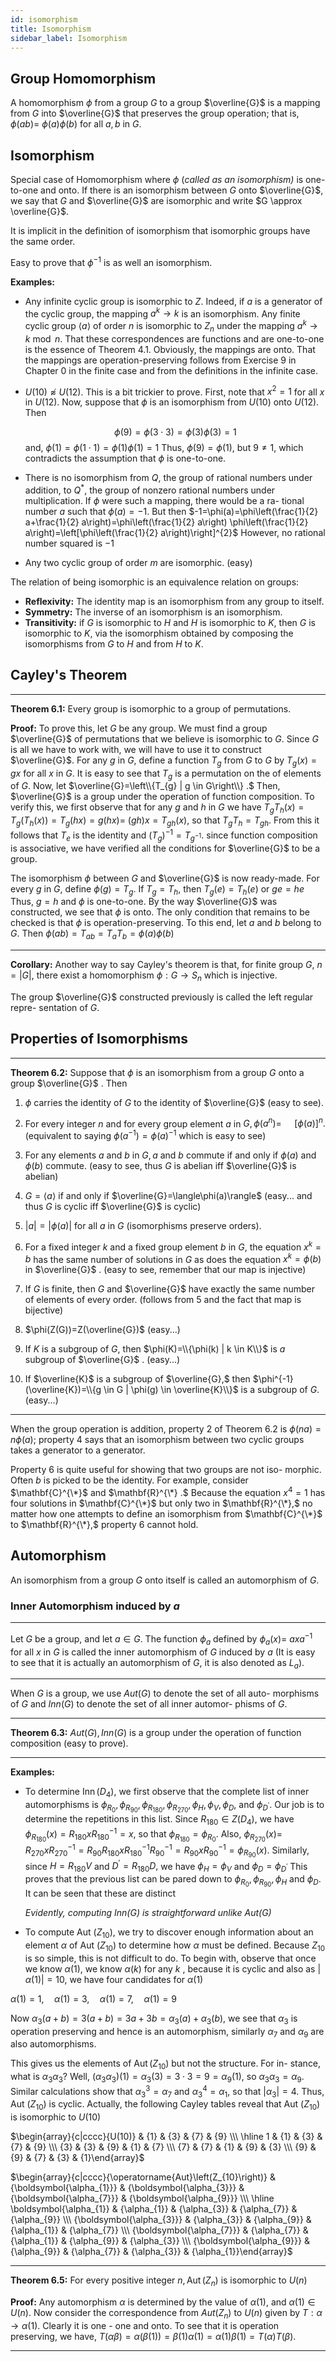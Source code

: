 ```yaml
---
id: isomorphism
title: Isomorphism
sidebar_label: Isomorphism 
---
```


## Group Homomorphism

A homomorphism $\phi$ from a group $G$ to a group $\overline{G}$ is a mapping
from $G$ into $\overline{G}$ that preserves the group operation; that is, $\phi(a b)=$ $\phi(a) \phi(b)$ for all $a, b$ in $G$.

## Isomorphism

Special case of Homomorphism where $\phi$ (*called as an isomorphism)* is one-to-one and onto. If there is an isomorphism between $G$ onto $\overline{G}$, we say that $G$ and $\overline{G}$ are isomorphic and write $G \approx \overline{G}$.

It is implicit in the definition of isomorphism that isomorphic
groups have the same order. 

Easy to prove that $\phi^{-1}$ is as well an isomorphism.

**Examples:**

* Any infinite cyclic group is isomorphic to $Z$. Indeed, if $a$ is a generator of the cyclic group, the mapping $a^{k} \rightarrow k$ is an
  isomorphism. Any finite cyclic group $\langle a\rangle$ of order $n$ is isomorphic to $Z_{n}$ under the mapping $a^{k} \rightarrow k \bmod n .$ That these correspondences are functions and are one-to-one is the essence of Theorem 4.1. Obviously,
  the mappings are onto. That the mappings are operation-preserving
  follows from Exercise 9 in Chapter 0 in the finite case and from the
  definitions in the infinite case.
* $U(10) \not \approx U(12) .$ This is a bit trickier to prove. First, note that $x^{2}=1$ for all $x$ in $U(12) .$ Now, suppose that $\phi$ is an isomorphism from $U(10)$ onto $U(12) .$ Then

  $$
  \phi(9)=\phi(3 \cdot 3)=\phi(3) \phi(3)=1
  $$
  and,
  $\phi(1)=\phi(1 \cdot 1)=\phi(1) \phi(1)=1$ Thus, $\phi(9)=\phi(1),$ but $9 \neq 1,$ which contradicts the assumption that $\phi$ is one-to-one.

* There is no isomorphism from $Q$, the group of rational numbers under addition, to $Q^{*},$ the group of nonzero rational numbers
  under multiplication. If $\phi$ were such a mapping, there would be a ra-
  tional number $a$ such that $\phi(a)=-1 .$ But then $-1=\phi(a)=\phi\left(\frac{1}{2} a+\frac{1}{2} a\right)=\phi\left(\frac{1}{2} a\right) \phi\left(\frac{1}{2} a\right)=\left[\phi\left(\frac{1}{2} a\right)\right]^{2}$ However, no rational number squared is $-1$
  
* Any two cyclic group of order $m$ are isomorphic. (easy)

The relation of being isomorphic is an equivalence relation on groups:

* **Reflexivity:** The identity map is an isomorphism from any group to itself.
* **Symmetry:** The inverse of an isomorphism is an isomorphism.
* **Transitivity:** if $G$ is isomorphic to $H$ and $H$ is isomorphic to $K$, then $G$ is isomorphic to $K$, via the isomorphism obtained by composing the isomorphisms from $G$ to $H$ and from $H$ to $K$.


## Cayley's Theorem

---

**Theorem 6.1:** Every group is isomorphic to a group of permutations.

**Proof:** To prove this, let $G$ be any group. We must find a group $\overline{G}$ of
permutations that we believe is isomorphic to $G$. Since $G$ is all we have
to work with, we will have to use it to construct $\overline{G}$. For any $g$ in $G$,
define a function $T_g$ from $G$ to $G$ by $T_g(x) = gx$ 
 for all $x$ in $G$. It is easy to see that $T_g$ is a permutation on the of elements of $G$. Now, let $\overline{G}=\left\\{T_{g} | g \in G\right\\} .$ Then, $\overline{G}$ is a group under
the operation of function composition. To verify this, we first observe
that for any $g$ and $h$ in $G$ we have $T_{g} T_{h}(x)=T_{g}\left(T_{h}(x)\right)=T_{g}(h x)=g(h x)=$ $(g h) x=T_{g h}(x),$ so that $T_{g} T_{h}=T_{g h} .$ From this it follows that $T_{e}$ is the
identity and $\left(T_{g}\right)^{-1}=T_{g^{-1}} .$ since function composition
is associative, we have verified all the conditions for $\overline{G}$ to be a group.

The isomorphism $\phi$ between $G$ and $\overline{G}$ is now ready-made. For every
$g$ in $G,$ define $\phi(g)=T_{g} .$ If $T_{g}=T_{h},$ then $T_{g}(e)=T_{h}(e)$ or $g e=h e$ Thus, $g=h$ and $\phi$ is one-to-one. By the way $\overline{G}$ was constructed, we
see that $\phi$ is onto. The only condition that remains to be checked is that
$\phi$ is operation-preserving. To this end, let $a$ and $b$ belong to $G .$ Then $\phi(a b)=T_{a b}=T_{a} T_{b}=\phi(a) \phi(b)$

---

**Corollary:** Another way to say Cayley's theorem is that, for finite group $G$, $n = |G|$, there exist a homomorphism $\phi: G \rightarrow S_n$ which is injective.

The group $\overline{G}$ constructed previously is called the left regular repre-
sentation of $G$.

## Properties of Isomorphisms

---

**Theorem 6.2:** Suppose that $\phi$ is an isomorphism from a group $G$ onto a group $\overline{G}$ .
Then

1. $\phi$ carries the identity of $G$ to the identity of $\overline{G}$ (easy to see).
2. For every integer $n$ and for every group element $a$ in $G, \phi\left(a^{n}\right)=$ $\quad[\phi(a)]^{n} .$ (equivalent to saying $\phi(a^{-1}) = \phi(a)^{-1}$ which is easy to see)
3. For any elements $a$ and $b$ in $G, a$ and $b$ commute if and only if $\phi(a)$ and $\phi(b)$ commute. (easy to see, thus $G$ is abelian iff $\overline{G}$ is abelian)
4. $G=\langle a\rangle$ if and only if $\overline{G}=\langle\phi(a)\rangle$ (easy... and thus $G$ is cyclic iff $\overline{G}$ is cyclic)
5. $|a|=|\phi(a)|$ for all $a$ in $G$ (isomorphisms preserve orders).
6. For a fixed integer $k$ and a fixed group element $b$ in $G,$ the
  equation $x^{k}=b$ has the same number of solutions in $G$ as does
  the equation $x^{k}=\phi(b)$ in $\overline{G}$ . (easy to see, remember that our map is injective)
7. If $G$ is finite, then $G$ and $\overline{G}$ have exactly the same number of
  elements of every order. (follows from 5 and the fact that map is bijective)

8. $\phi(Z(G))=Z(\overline{G})$ (easy...)
9. If $K$ is a subgroup of $G,$ then $\phi(K)=\\{\phi(k) | k \in K\\}$ is $a$
  subgroup of $\overline{G}$ . (easy...)
10. If $\overline{K}$ is a subgroup of $\overline{G},$ then $\phi^{-1}(\overline{K})=\\{g \in G | \phi(g) \in \overline{K}\\}$ is
  a subgroup of $G .$ (easy...)
---

When the group operation is addition, property 2 of Theorem 6.2 is
$\phi(n a)=n \phi(a) ;$ property 4 says that an isomorphism between two
cyclic groups takes a generator to a generator.

Property 6 is quite useful for showing that two groups are not iso-
morphic. Often $b$ is picked to be the identity. For example, consider $\mathbf{C}^{\*}$
and $\mathbf{R}^{\*} .$ Because the equation $x^{4}=1$ has four solutions in $\mathbf{C}^{\*}$ but only
two in $\mathbf{R}^{\*},$ no matter how one attempts to define an isomorphism from
$\mathbf{C}^{\*}$ to $\mathbf{R}^{\*},$ property 6 cannot hold.

## Automorphism

An isomorphism from a group $G$ onto itself is called an automorphism
of $G$.

### Inner Automorphism induced by $a$

---

Let $G$ be a group, and let $a \in G .$ The function $\phi_{a}$ defined by $\phi_{a}(x)=$
$a x a^{-1}$ for all $x$ in $G$ is called the inner automorphism of $G$ induced by $a$ (It is easy to see that it is actually an automorphism of $G$, it is also denoted as $L_a$).

---

When $G$ is a group, we use $Aut(G)$ to denote the set of all auto-
morphisms of $G$ and $Inn(G)$ to denote the set of all inner automor-
phisms of $G$. 

---

**Theorem 6.3:** $Aut(G), Inn(G)$ is a group under the operation of function composition (easy to prove).

---

**Examples:** 
- To determine $\operatorname{Inn}\left(D_{4}\right),$ we first observe that the complete list of inner
  automorphisms is $\phi_{R_{0}}, \phi_{R_{90}}, \phi_{R_{180}}, \phi_{R_{270}}, \phi_{H}, \phi_{V}, \phi_{D},$ and $\phi_{D^{\prime}} .$ Our job is
  to determine the repetitions in this list. Since $R_{180} \in Z\left(D_{4}\right),$ we have
  $\phi_{R_{180}}(x)=R_{180} x R_{180}^{-1}=x,$ so that $\phi_{R_{180}}=\phi_{R_{0}} .$ Also, $\phi_{R_{270}}(x)=$ $R_{270} x R_{270}^{-1}=R_{90} R_{180} x R_{180}^{-1} R_{90}^{-1}=R_{90} x R_{90}^{-1}=\phi_{R_{90}}(x) .$ Similarly,
  since $H=R_{180} V$ and $D^{\prime}=R_{180} D,$ we have $\phi_{H}=\phi_{V}$ and $\phi_{D}=\phi_{D^{\prime}}$
  This proves that the previous list can be pared down to $\phi_{R_{0}}, \phi_{R_{90}}, \phi_{H}$
  and $\phi_{D} .$ It can be seen that these are distinct

  *Evidently, computing $Inn(G)$ is straightforward unlike $Aut(G)$*

- To compute Aut ($Z_{10}$), we try to discover enough information about an
element $\alpha$ of Aut ($Z_{10}$) to determine how $\alpha$ must be defined. Because $Z_{10}$
is so simple, this is not difficult to do. To begin with, observe that once
we know $\alpha(1),$ we know $\alpha(k)$ for any $k$ , because it is cyclic and also as $|\alpha(1)| = 10$, we have four candidates for $\alpha(1)$

$\alpha(1)=1, \quad \alpha(1)=3, \quad \alpha(1)=7, \quad \alpha(1)=9$

Now $\alpha_{3}(a+b)=3(a+b)=3 a+3 b=\alpha_{3}(a)+\alpha_{3}(b)$, we see that $\alpha_3$ is operation preserving and hence is an automorphism, similarly $\alpha_7$ and $\alpha_9$ are also automorphisms.

This gives us the elements of $\operatorname{Aut}\left(Z_{10}\right)$ but not the structure. For in-
stance, what is $\alpha_{3} \alpha_{3} ?$ Well, $\left(\alpha_{3} \alpha_{3}\right)(1)=\alpha_{3}(3)=3 \cdot 3=9=\alpha_{9}(1),$ so $\alpha_{3} \alpha_{3}=\alpha_{9} .$ Similar calculations show that $\alpha_{3}^{3}=\alpha_{7}$ and $\alpha_{3}^{4}=\alpha_{1},$ so
that $\left|\alpha_{3}\right|=4 .$ Thus, Aut $\left(Z_{10}\right)$ is cyclic. Actually, the following Cayley tables reveal that Aut $\left(Z_{10}\right)$ is isomorphic to $U(10)$

$\begin{array}{c|cccc}{U(10)} & {1} & {3} & {7} & {9} \\\ \hline 1 & {1} & {3} & {7} & {9} \\\ {3} & {3} & {9} & {1} & {7} \\\ {7} & {7} & {1} & {9} & {3} \\\ {9} & {9} & {7} & {3} & {1}\end{array}$

$\begin{array}{c|cccc}{\operatorname{Aut}\left(Z_{10}\right)} & {\boldsymbol{\alpha_{1}}} & {\boldsymbol{\alpha_{3}}} & {\boldsymbol{\alpha_{7}}} & {\boldsymbol{\alpha_{9}}} \\\ \hline \boldsymbol{\alpha_{1}} & {\alpha_{1}} & {\alpha_{3}} & {\alpha_{7}} & {\alpha_{9}} \\\ {\boldsymbol{\alpha_{3}}} & {\alpha_{3}} & {\alpha_{9}} & {\alpha_{1}} & {\alpha_{7}} \\\ {\boldsymbol{\alpha_{7}}} & {\alpha_{7}} & {\alpha_{1}} & {\alpha_{9}} & {\alpha_{3}} \\\ {\boldsymbol{\alpha_{9}}} & {\alpha_{9}} & {\alpha_{7}} & {\alpha_{3}} & {\alpha_{1}}\end{array}$

---

**Theorem 6.5:** For every positive integer $n, \operatorname{Aut}\left(Z_{n}\right)$ is isomorphic to $U(n)$

**Proof:** Any automorphism $\alpha$ is determined by the
value of $\alpha(1)$, and $\alpha(1) \in U(n)$. Now consider the correspondence
from $Aut(Z_n) \text{ to } U(n)$ given by $T: \alpha → \alpha(1)$. Clearly it is one - one and onto. To see that it is operation preserving, we have, $T(\alpha \beta) = \alpha(\beta(1)) = \beta(1)\alpha(1) = \alpha(1)\beta(1) = T(\alpha)T(\beta)$. 

---

